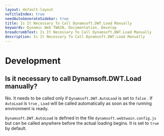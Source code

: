 ```yaml
---
layout: default-layout
noTitleIndex: true
needAutoGenerateSidebar: true
title: Is It Necessary To Call Dynamsoft.DWT.Load Manually
keywords: Dynamic Web TWAIN, Documentation, Develop
breadcrumbText: Is It Necessary To Call Dynamsoft.DWT.Load Manually
description: Is It Necessary To Call Dynamsoft.DWT.Load Manually
---
```


# Development

## Is it necessary to call Dynamsoft.DWT.Load manually? 

No. It needs to be called only if `Dynamsoft.DWT.AutoLoad` is set to `false` . If `AutoLoad` is `true` , `Load` will be called automatically as soon as the running environment is ready.

`Dynamsoft.DWT.AutoLoad` is defined in the file `dynamsoft.webtwain.config.js` but can be called anywhere before the actual loading begins. It is set to `true` by default.
